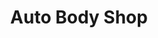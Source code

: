 ---
title: Auto Body Shop
category: Web design
description: The client needed an online presence for his auto body/painting shop. Many potential customerswould have been lost had this website not been created.    
video: "/videos/portfolio-cosmeticaautotm.webm"
coverPhoto: "../../assets/images/portfolio-cosmeticaautotm.webp"
---